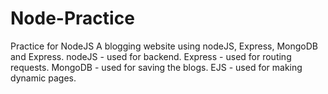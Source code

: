 # Node-Practice
Practice for NodeJS
A blogging website using nodeJS, Express, MongoDB and Express.
nodeJS - used for backend.
Express - used for routing requests.
MongoDB - used for saving the blogs.
EJS - used for making dynamic pages.
